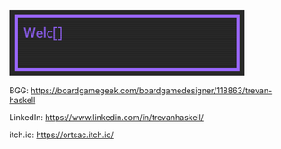 ![Welcome!](https://raw.githubusercontent.com/tjhaskel/tjhaskel/master/resources/profile_header.gif)

BGG: https://boardgamegeek.com/boardgamedesigner/118863/trevan-haskell

LinkedIn: https://www.linkedin.com/in/trevanhaskell/

itch.io: https://ortsac.itch.io/
